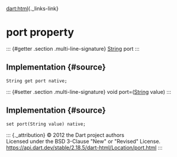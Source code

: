 [dart:html](../../dart-html/dart-html-library){._links-link}

port property
=============

::: {#getter .section .multi-line-signature}
[String](../../dart-core/string-class) port
:::

Implementation {#source}
--------------

``` {.language-dart data-language="dart"}
String get port native;
```

::: {#setter .section .multi-line-signature}
void port=([String](../../dart-core/string-class) value)
:::

Implementation {#source}
--------------

``` {.language-dart data-language="dart"}
set port(String value) native;
```

::: {._attribution}
© 2012 the Dart project authors\
Licensed under the BSD 3-Clause \"New\" or \"Revised\" License.\
<https://api.dart.dev/stable/2.18.5/dart-html/Location/port.html>
:::
